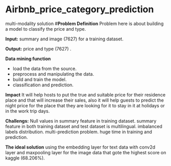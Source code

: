 # Airbnb_price_category_prediction
multi-modality solution
#**Problem Definition**
Problem here is about building a model to classify the price and type.

**Input:** summary and image (7627) for a training dataset.

**Output:** price and type (7627) .

**Data mining function**
- load the data from the source.
- preprocess and manipulating the data.
- build and train the model.
- classification and prediction.

**Impact**
It will help hosts to put the true and suitable price for their residence place and that will increase their sales, also it will help guests to predict the night price for the place that they are looking for it to stay in it at holidays or in the work trip days.

**Challengs:**
Null values in summary feature in training dataset.
summary feature in both training dataset and test dataset is multilingual.
imbalanced labels distribution.
multi-prediction problem.
huge time in training and prediction.

**The ideal solution**
using the embedding layer for text data with conv2d layer and maxpooling layer for the image data that gote the highest score on kaggle (68.206%).
